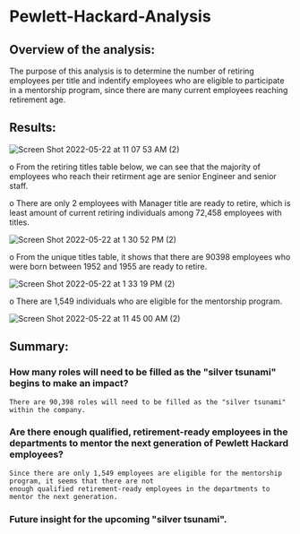 # Pewlett-Hackard-Analysis

## Overview of the analysis:

The purpose of this analysis is to determine the number of retiring employees per title and indentify employees who are eligible to participate in a mentorship program, since there are many current employees reaching retirement age. 


## Results:

  ![Screen Shot 2022-05-22 at 11 07 53 AM (2)](https://user-images.githubusercontent.com/102264298/169709944-a0bc4223-59c7-4aa6-9779-ee6df8cdfe7d.png)

  o	From the retiring titles table below, we can see that the majority of employees who reach their retirment age are senior Engineer and senior staff.
  
  o	There are only 2 employees with Manager title are ready to retire, which is least amount of current retiring individuals among 72,458 employees with titles. 

  ![Screen Shot 2022-05-22 at 1 30 52 PM (2)](https://user-images.githubusercontent.com/102264298/169711189-23a0a2cc-c79f-4b04-8221-976b847d063a.png)
  
  o	From the unique titles table, it shows that there are 90398 employees who were born between 1952 and 1955 are ready to retire.

  ![Screen Shot 2022-05-22 at 1 33 19 PM (2)](https://user-images.githubusercontent.com/102264298/169710439-1a8dd16e-a364-4dbf-8142-becc8e8d2b86.png)
  
  o	There are 1,549 individuals who are eligible for the mentorship program.

  ![Screen Shot 2022-05-22 at 11 45 00 AM (2)](https://user-images.githubusercontent.com/102264298/169709842-0519763c-fa14-4c8e-be6e-a016f04573e8.png)

## Summary:

### How many roles will need to be filled as the "silver tsunami" begins to make an impact?

    There are 90,398 roles will need to be filled as the "silver tsunami" within the company.

### Are there enough qualified, retirement-ready employees in the departments to mentor the next generation of Pewlett Hackard employees?

    Since there are only 1,549 employees are eligible for the mentorship program, it seems that there are not 
    enough qualified retirement-ready employees in the departments to mentor the next generation.   
### Future insight for the upcoming "silver tsunami". 

